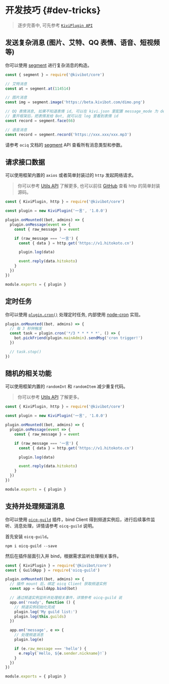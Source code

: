 # 开发技巧 {#dev-tricks}

> 逐步完善中, 可先参考 [`KiviPlugin API`](/api/plugin)

## 发送复杂消息 (图片、艾特、QQ 表情、语音、短视频等)

你可以使用 [segment](https://oicqjs.github.io/oicq/modules.html#segment) 进行复杂消息的构造。

```js
const { segment } = require('@kivibot/core')

// 艾特消息
const at = segment.at(114514)

// 图片消息
const img = segment.image('https://beta.kivibot.com/dimo.png')

// QQ 表情消息, 如果不知道表情 id, 可以在 kivi.json 里配置 message_mode 为 detail
// 重开框架后，把表情发给 Bot, 就可以在 log 里看到表情 id
const record = segment.face(66)

// 语音消息
const record = segment.record('https://xxx.xxx/xxx.mp3')
```

请参考 `ociq` 文档的 [segment](https://oicqjs.github.io/oicq/modules.html#segment) API 查看所有消息类型和参数。

## 请求接口数据

可以使用框架内置的 `axios` 或者简单封装过的 `http` 发起网络请求。

> 你可以参考 [Utils API](/api/utils#axios-http) 了解更多, 也可以前往 [GitHub](https://github.com/KiviBotLab/KiviBot/blob/main/src/utils/request.ts) 查看 http 的简单封装源码。

```js
const { KiviPlugin, http } = require('@kivibot/core')

const plugin = new KiviPlugin('一言', '1.0.0')

plugin.onMounted((bot, admins) => {
  plugin.onMessage(event => {
    const { raw_message } = event

    if (raw_message === '一言') {
      const { data } = http.get('https://v1.hitokoto.cn')

      plugin.log(data)

      event.reply(data.hitokoto)
    }
  })
})

module.exports = { plugin }
```

## 定时任务

你可以使用 [`plugin.cron()`](/api/plugin#plugin-cron) 处理定时任务, 内部使用 [node-cron](https://github.com/node-cron/node-cron) 实现。

```js
plugin.onMounted((bot, admins) => {
  // 每 3 秒钟触发
  const task = plugin.cron('*/3 * * * * *', () => {
    bot.pickFriend(plugin.mainAdmin).sendMsg('cron trigger!')
  })

  // task.stop()
})
```

## 随机的相关功能

可以使用框架内置的 `randomInt` 和 `randomItem` 减少重复代码。

> 你可以参考 [Utils API](/api/utils#randomint) 了解更多。

```js
const { KiviPlugin, http } = require('@kivibot/core')

const plugin = new KiviPlugin('一言', '1.0.0')

plugin.onMounted((bot, admins) => {
  plugin.onMessage(event => {
    const { raw_message } = event

    if (raw_message === '一言') {
      const { data } = http.get('https://v1.hitokoto.cn')

      plugin.log(data)

      event.reply(data.hitokoto)
    }
  })
})

module.exports = { plugin }
```

## 支持并处理频道消息

你可以使用 [`oicq-guild`](https://github.com/takayama-lily/oicq-guild) 插件，bind Client 得到频道实例后，进行后续事件监听、消息处理，详情请参考 `oicq-guild` 说明。

首先安装 `oicq-guild`。

```shell
npm i oicq-guild --save
```

然后在插件层面引入并 bind，根据需求监听处理相关事件。

```js
const { KiviPlugin } = require('@kivibot/core')
const { GuildApp } = require('oicq-guild')

plugin.onMounted((bot, admins) => {
  // 插件 mount 后，绑定 oicq Client 获取频道实例
  const app = GuildApp.bind(bot)

  // 通过频道实例监听并处理相关事件，详情参考 oicq-guild 说
  app.on('ready', function () {
    // 频道实例初始化完成
    plugin.log('My guild list:')
    plugin.log(this.guilds)
  })

  app.on('message', e => {
    // 处理频道消息
    plugin.log(e)

    if (e.raw_message === 'hello') {
      e.reply(`Hello, ${e.sender.nickname}!`)
    }
  })
})

module.exports = { plugin }
```
